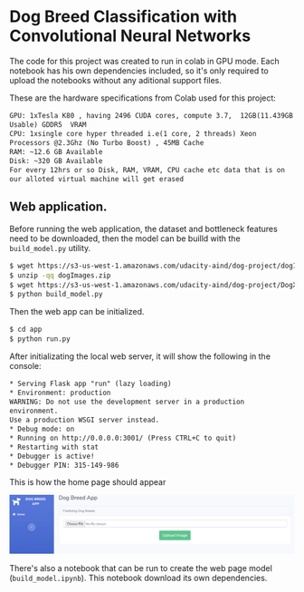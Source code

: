 # Dog Breed Classification with Convolutional Neural Networks

The code for this project was created to run in colab in GPU mode. Each notebook has his own dependencies included, so it's only required to upload the notebooks without any aditional support files.

These are the hardware specifications from Colab used for this project:
```
GPU: 1xTesla K80 , having 2496 CUDA cores, compute 3.7,  12GB(11.439GB Usable) GDDR5  VRAM
CPU: 1xsingle core hyper threaded i.e(1 core, 2 threads) Xeon Processors @2.3Ghz (No Turbo Boost) , 45MB Cache
RAM: ~12.6 GB Available
Disk: ~320 GB Available
For every 12hrs or so Disk, RAM, VRAM, CPU cache etc data that is on our alloted virtual machine will get erased
```

## Web application.
Before running the web application, the dataset and bottleneck features need to be downloaded, then the model can be builld with the `build_model.py` utility.

```sh
$ wget https://s3-us-west-1.amazonaws.com/udacity-aind/dog-project/dogImages.zip
$ unzip -qq dogImages.zip
$ wget https://s3-us-west-1.amazonaws.com/udacity-aind/dog-project/DogXceptionData.npz
$ python build_model.py
```

Then the web app can be initialized.

```sh
$ cd app
$ python run.py
```

After initializating the local web server, it will show the following in the console:
```
* Serving Flask app "run" (lazy loading)
* Environment: production
WARNING: Do not use the development server in a production environment.
Use a production WSGI server instead.
* Debug mode: on
* Running on http://0.0.0.0:3001/ (Press CTRL+C to quit)
* Restarting with stat
* Debugger is active!
* Debugger PIN: 315-149-986
 ```
This is how the home page should appear

![Dog app home page](https://raw.githubusercontent.com/mrugeles/mrugeles.github.io/master/images/home_page_dog_app.png)

There's also a notebook that can be run to create the web page model (`build_model.ipynb`). This notebook download its own dependencies.

